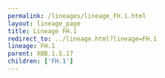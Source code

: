 ```yaml
---
permalink: /lineages/lineage_FH.1.html
layout: lineage_page
title: Lineage FH.1
redirect_to: ../lineage.html?lineage=FH.1
lineage: FH.1
parent: XBB.1.5.17
children: ['FH.1']
---
```

